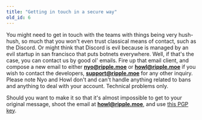 ```yaml
---
title: "Getting in touch in a secure way"
old_id: 6
---
```

You might need to get in touch with the teams with things being very hush-hush, so much that you won't even trust classical means of contact, such as the Discord. Or might think that Discord is evil because is managed by an evil startup in san francisco that puts botnets everywhere. Well, if that's the case, you can contact us by good ol' emails. Fire up that email client, and compose a new email to either **nyo@ripple.moe** or **howl@ripple.moe** if you wish to contact the developers, **support@ripple.moe** for any other inquiry. Please note Nyo and Howl don't and can't handle anything related to bans and anything to deal with your account. Technical problems only.

Should you want to make it so that it's almost impossible to get to your original message, shoot the email at **howl@ripple.moe**, and use [this PGP key](https://pgp.mit.edu/pks/lookup?op=vindex&search=0x40D328300D245DA5).
